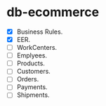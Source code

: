 # db-ecommerce

- [X]  Business Rules.
- [X]  EER.
- [ ]  WorkCenters.
- [ ]  Emplyees.
- [ ]  Products.
- [ ]  Customers.
- [ ]  Orders.
- [ ]  Payments.
- [ ]  Shipments.
